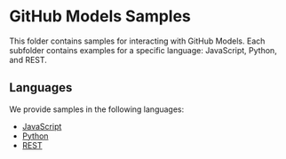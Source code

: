 # GitHub Models Samples

This folder contains samples for interacting with GitHub Models. Each subfolder contains examples for a specific language: JavaScript, Python, and REST.

## Languages

We provide samples in the following languages:

- [JavaScript](js/README.md)
- [Python](python/README.md)
- [REST](curl/README.md)